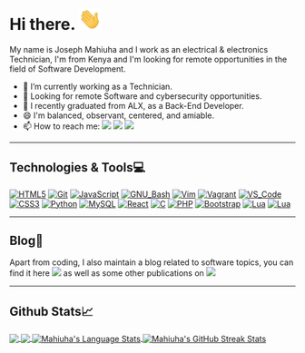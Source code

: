 # Hi there. <img src="assets/wave.gif" width="40">

My name is Joseph Mahiuha and I work as an electrical & electronics Technician, I'm from Kenya and I'm looking for remote opportunities in the field of Software Development.

- 🔭 I’m currently working as a Technician.
- :blossom: Looking for remote Software and cybersecurity opportunities.
- 🌱 I recently graduated from ALX, as a Back-End Developer.
- 😄 I'm balanced, observant, centered, and amiable.
- 📫 How to reach me: [<img src="https://img.shields.io/badge/Portfolio-20d6fe.svg?&style=plastic"/>](https://mahiuha.github.io/josephmahiuha)
  [<img src="https://img.shields.io/badge/Twitter-1DA1F2.svg?&style=plastic&logo=twitter&logoColor=white"/>](https://twitter.com/Joseph_Mahiuha)
  [<img src="https://img.shields.io/badge/Linkedin-0A66C2.svg?&style=plastic&logo=linkedin&logoColor=white"/>](https://www.linkedin.com/in/joseph-mahiuha-498a52162)

---

## Technologies & Tools:computer:

[![HTML5](https://img.shields.io/badge/≡-HTML5-E34F26?&style=flat-square&logo=html5&labelColor=282828)](https://developer.mozilla.org/en-US/docs/Web/HTML)
[![Git](https://img.shields.io/badge/≡-Git-F05032?logo=git&style=flat-square&labelColor=282828)](https://git-scm.com/)
[![JavaScript](https://img.shields.io/badge/≡-JavaScript-F7DF1E?logo=javascript&style=flat-square&labelColor=282828)](https://developer.mozilla.org/en-US/docs/Web/javascript)
[![GNU_Bash](https://img.shields.io/badge/≡-GNU_Bash-4EAA25?logo=GNU-Bash&style=flat-square&labelColor=282828)](https://www.gnu.org/software/bash/)
[![Vim](https://img.shields.io/badge/≡-Vim-019733?logo=Vim&style=flat-square&logoColor=019733&labelColor=282828)](https://www.vim.org/)
[![Vagrant](https://img.shields.io/badge/≡-Vagrant-1563FF?logo=vagrant&style=flat-square&logoColor=1563FF&labelColor=282828)](https://www.vagrantup.com/)
[![VS_Code](https://img.shields.io/badge/≡-VS_Code-007ACC?logo=visual-studio-code&style=flat-square&logoColor=007ACC&labelColor=282828)](https://code.visualstudio.com/)
[![CSS3](https://img.shields.io/badge/≡-CSS3-1572B6?logo=css3&style=flat-square&logoColor=1572B6&labelColor=282828)](https://developer.mozilla.org/en-US/docs/Web/CSS)
[![Python](https://img.shields.io/badge/≡-Python-3776AB?logo=Python&style=flat-square&labelColor=282828)](https://www.python.org/)
[![MySQL](https://img.shields.io/badge/≡-MySQL-4479A1?logo=mysql&style=flat-square&labelColor=282828)](https://www.mysql.com/)
[![React](https://img.shields.io/badge/≡-React-61DAFB?logo=react&style=flat-square&labelColor=282828)](https://reactjs.org/)
[![C](https://img.shields.io/badge/≡-Language-A8B9CC?logo=C&style=flat-square&labelColor=282828)](https://www.gnu.org/software/gnu-c-manual/gnu-c-manual.html)
[![PHP](https://img.shields.io/badge/≡-PHP-777BB4?logo=php&style=flat-square&labelColor=282828)](https://www.php.net/)
[![Bootstrap](https://img.shields.io/badge/≡-Bootstrap-7952B3?logo=bootstrap&style=flat-square&labelColor=282828)](https://getbootstrap.com/)
[![Lua](https://img.shields.io/badge/≡-Lua-004daa?logo=lua&style=flat-square&labelColor=282828)](https://www.lua.org/)
[![Lua](https://img.shields.io/badge/≡-Docker-004daa?logo=docker&style=flat-square&labelColor=282828)](https://www.docker.org/)

---

## Blog:pencil:

Apart from coding, I also maintain a blog related to software topics, you can find it here [<img src="https://img.shields.io/badge/Blog-30d0ff.svg?&style=plastic"/>](https://Mahiuha.gitlab.io/myblog/) as well as some other publications on [<img src="https://img.shields.io/badge/Medium-12100E.svg?&style=plastic&logo=medium&logoColor=white"/>](https://medium.com/@josephmahiuha)

---

## Github Stats:chart_with_upwards_trend:

<a href="https://github.com/anuraghazra/github-readme-stats">
  <img height="180px" align="center" src="https://github-readme-stats.vercel.app/api?username=Mahiuha&show_icons=true&theme=jolly&layout=compact" />
</a>
<a href="https://github.com/anuraghazra/convoychat">
  <img height="180px" align="center" src="https://github-readme-stats.vercel.app/api/top-langs/?username=Mahiuha&langs_count=8&theme=jolly&layout=compact" />
</a>
<a href="https://github.com/anuraghazra/github-readme-stats">
  <img align="center" src="https://github-readme-stats.vercel.app/api/top-langs/?username=Mahiuha&langs_count=5&title_color=20d6fe&text_color=c9cacc&card_width=250&icon_color=2bbc8a&bg_color=1d1f21&hide_border=true" alt="Mahiuha's Language Stats" />
</a>
<a href="https://git.io/streak-stats">
  <img align="center" src="https://github-readme-streak-stats.herokuapp.com?user=Mahiuha&hide_border=true&background=1d1f21&stroke=20d6fe&ring=20d6fe&fire=2191b2&dates=808080&currStreakNum=c9cacc&currStreakLabel=20d6fe&sideNums=c9cacc&sideLabels=2191b2" alt="Mahiuha's GitHub Streak Stats" />
</a>

<!-- Resources -->
<!-- Icons: https://simpleicons.org/ -->
<!-- GitHub Stats: https://github.com/anuraghazra/github-readme-stats -->
<!-- Emojis: https://emojipedia.org/emoji/ -->
<!-- HTML Emojis: https://www.fileformat.info/index.htm -->
<!-- Shields: https://shields.io/ -->
<!-- Awesome GitHub Profile README: https://github.com/abhisheknaiidu/awesome-github-profile-readme -->
<!-- bg_color=1d1f21 -->

